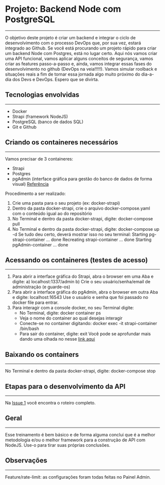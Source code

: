 # Projeto: Backend Node com PostgreSQL 
---
O objetivo deste projeto é criar um backend e integrar o ciclo de desenvolvimento com o processo DevOps que, por sua vez, estará integrado ao Github.
Se você está procurando um projeto rápido para criar um backend Node com Postgres, está no lugar certo.
Aqui nós vamos criar uma API funcional, vamos aplicar alguns conceitos de segurança, vamos criar as features passo-a-passo e, ainda, vamos integrar essas fases do desenvolvimento no github (DevOps na veia!!!!!). Vamos simular roolback e situações reais a fim de tornar essa jornada algo muito próximo do dia-a-dia dos Devs e DevOps. Espero que se divirta.


## Tecnologias envolvidas
---
* Docker
* Strapi (framework NodeJS)
* PostgreSQL (banco de dados SQL)
* Git e Github


## Criando os containeres necessários
---
Vamos precisar de 3 containeres: 
- Strapi
- Postgres
- pgAdmin (interface gráfica para gestão do banco de dados de forma visual)
[Referência](https://strapi.io/documentation/3.0.0-beta.x/installation/docker.html)

Procedimento a ser realizado:
1) Crie uma pasta para o seu projeto (ex: docker-strapi)
2) Dentro da pasta docker-strapi, crie o arquivo docker-compose.yaml com o conteúdo igual ao do repositório
3) No Terminal e dentro da pasta docker-strapi, digite: docker-compose pull
4) No Terminal e dentro da pasta docker-strapi, digite: docker-compose up -d
   Se tudo deu certo, deverá mostrar isso no seu terminal:
   Starting pg-strapi-container ... done
   Recreating strapi-container  ... done
   Starting pgAdmin-container   ... done


## Acessando os containeres (testes de acesso)
---
1) Para abrir a interface gráfica do Strapi, abra o browser em uma Aba e digite:
   a) localhost:1337/admin
   b) Crie o seu usuário/senha/email de administração (e guarde-os)
2) Para abrir a interface gráfica do pgAdmin, abra o browser em outra Aba e digite:
   localhost:16543
   Use o usuário e senha que foi passado no docker file para entrar.
3) Para interagir com a console docker, no seu Terminal digite:
   - No Terminal, digite: docker container ps
   - Veja o nome do container ao qual desejas interagir 
   - Conecte-se no container digitando: docker exec -it strapi-container /bin/bash 
   - Para sair do container, digite: exit
Você pode se aprofundar mais dando uma olhada no nesse [link aqui](https://strapi.io/blog/how-to-run-a-strapi-dev-stack-with-docker-compose)


## Baixando os containers
---
No Terminal e dentro da pasta docker-strapi, digite: docker-compose stop


## Etapas para o desenvolvimento da API
---
Na [Issue 1](https://github.com/ColquePaxi/Articles_API_Node/issues/1) você encontra o roteiro completo.


## Geral 
---
Esse treinamento é bem básico e de forma alguma conclui que é a melhor metodologia e/ou o melhor framework para a construção de API com NodeJS. Use-o para tirar suas próprias conclusões. 

## Observações
---
Feature/rate-limit: as configurações foram todas feitas no Painel Admin.